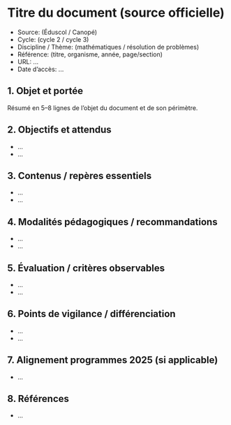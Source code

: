 # Titre du document (source officielle)

- Source: (Éduscol / Canopé)
- Cycle: (cycle 2 / cycle 3)
- Discipline / Thème: (mathématiques / résolution de problèmes)
- Référence: (titre, organisme, année, page/section)
- URL: ...
- Date d’accès: ...

## 1. Objet et portée
Résumé en 5–8 lignes de l’objet du document et de son périmètre.

## 2. Objectifs et attendus
- ...
- ...

## 3. Contenus / repères essentiels
- ...
- ...

## 4. Modalités pédagogiques / recommandations
- ...
- ...

## 5. Évaluation / critères observables
- ...
- ...

## 6. Points de vigilance / différenciation
- ...
- ...

## 7. Alignement programmes 2025 (si applicable)
- ...

## 8. Références
- ...

